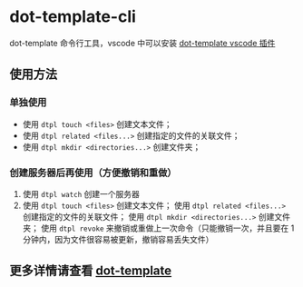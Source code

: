 # dot-template-cli

dot-template 命令行工具，vscode 中可以安装 [dot-template vscode 插件](https://marketplace.visualstudio.com/items?itemName=qiu8310.dot-template)

## 使用方法

### 单独使用

* 使用 `dtpl touch <files>` 创建文本文件；
* 使用 `dtpl related <files...>` 创建指定的文件的关联文件；
* 使用 `dtpl mkdir <directories...>` 创建文件夹；

### 创建服务器后再使用（方便撤销和重做）

1. 使用 `dtpl watch` 创建一个服务器
2. 使用 `dtpl touch <files>` 创建文本文件；
   使用 `dtpl related <files...>` 创建指定的文件的关联文件；
   使用 `dtpl mkdir <directories...>` 创建文件夹；
   使用 `dtpl revoke` 来撤销或重做上一次命令（只能撤销一次，并且要在 1 分钟内，因为文件很容易被更新，撤销容易丢失文件）


## 更多详情请查看 [dot-template](https://github.com/qiu8310/dot-template)
